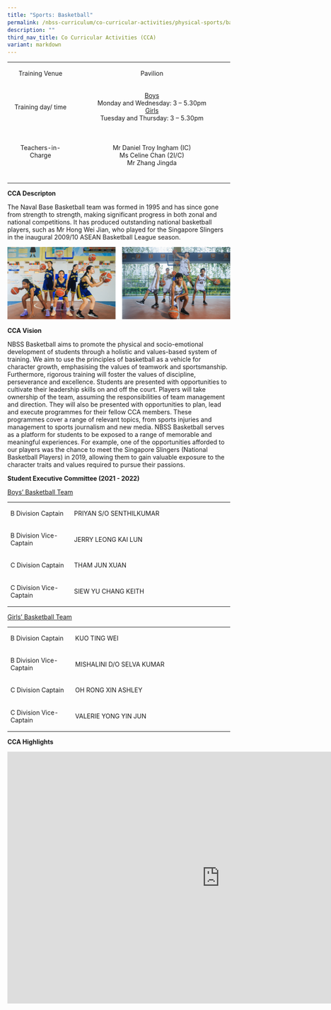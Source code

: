 ```yaml
---
title: "Sports: Basketball"
permalink: /nbss-curriculum/co-curricular-activities/physical-sports/basketball/
description: ""
third_nav_title: Co Curricular Activities (CCA)
variant: markdown
---
```

<table width="0">
<tbody>
<tr>
<td style="text-align: center;" width="161">
<p>Training Venue</p>
</td>
<td style="text-align: center;" width="441">
<p>Pavilion</p>
</td>
</tr>
<tr>
<td style="text-align: center;" width="161">
<p>Training day/ time</p>
</td>
<td style="text-align: center;" width="441">
<p><u>Boys<br></u>Monday and Wednesday: 3 – 5.30pm<br><u>Girls<br></u>Tuesday and Thursday: 3 – 5.30pm</p>
</td>
</tr>
<tr>
<td style="text-align: center;" width="161">
<p>Teachers-in-Charge</p>
</td>
<td style="text-align: center;" width="441">
<p><br>Mr Daniel Troy Ingham (IC)<br>Ms Celine Chan (2I/C)<br>Mr Zhang Jingda</p>
</td>
</tr>
<tr>
<td style="text-align: center;" width="161">
<p>
</p></td>
<td style="text-align: center;" width="441">
<p>
</p></td>
</tr>
</tbody>
</table>
<p><strong>CCA Descripton</strong></p>
<p>The Naval Base Basketball team was formed in 1995 and has since gone from strength to strength, making significant progress in both zonal and national competitions. It has produced outstanding national basketball players, such as Mr Hong Wei Jian, who played for the Singapore Slingers in the inaugural 2009/10 ASEAN Basketball League season.</p>

![](/images/Picture20__1_.png)
<p><strong>CCA Vision</strong></p>
<p>NBSS Basketball aims to promote the physical and socio-emotional development of students through a holistic and values-based system of training. We aim to use the principles of basketball as a vehicle for character growth, emphasising the values of teamwork and sportsmanship. Furthermore, rigorous training will foster the values of discipline, perseverance and excellence. Students are presented with opportunities to cultivate their leadership skills on and off the court. Players will take ownership of the team, assuming the responsibilities of team management and direction. They will also be presented with opportunities to plan, lead and execute programmes for their fellow CCA members. These programmes cover a range of relevant topics, from sports injuries and management to sports journalism and new media. NBSS Basketball serves as a platform for students to be exposed to a range of memorable and meaningful experiences. For example, one of the opportunities afforded to our players was the chance to meet the Singapore Slingers (National Basketball Players) in 2019, allowing them to gain valuable exposure to the character traits and values required to pursue their passions.&nbsp;</p>
<p><strong>Student Executive Committee (2021 - 2022)</strong></p>
<p><span style="text-decoration: underline;">Boys’ Basketball Team</span></p>
<table width="0">
<tbody>
<tr>
<td width="161">
<p>B Division Captain</p>
</td>
<td width="441">
<p>PRIYAN S/O SENTHILKUMAR</p>
</td>
</tr>
<tr>
<td width="161">
<p>B Division Vice-Captain</p>
</td>
<td width="441">
<p>JERRY LEONG KAI LUN</p>
</td>
</tr>
<tr>
<td width="161">
<p>C Division Captain</p>
</td>
<td width="441">
<p>THAM JUN XUAN</p>
</td>
</tr>
<tr>
<td width="161">
<p>C Division Vice-Captain</p>
</td>
<td width="441">
<p>SIEW YU CHANG KEITH</p>
</td>
</tr>
</tbody>
</table>
<p><span style="text-decoration: underline;">Girls’ Basketball Team</span></p>
<table width="0">
<tbody>
<tr>
<td width="161">
<p>B Division Captain</p>
</td>
<td width="441">
<p>KUO TING WEI</p>
</td>
</tr>
<tr>
<td width="161">
<p>B Division Vice-Captain</p>
</td>
<td width="441">
<p>MISHALINI D/O SELVA KUMAR</p>
</td>
</tr>
<tr>
<td width="161">
<p>C Division Captain</p>
</td>
<td width="441">
<p>OH RONG XIN ASHLEY</p>
</td>
</tr>
<tr>
<td width="161">
<p>C Division Vice-Captain</p>
</td>
<td width="441">
<p>VALERIE YONG YIN JUN</p>
</td>
</tr>
</tbody>
</table>
<p><strong>CCA Highlights</strong></p>
<iframe allowfullscreen="true" height="569" width="960" frameborder="0" src="https://docs.google.com/presentation/d/e/2PACX-1vTM9zUFpyO5NKVg2-7z0aQxwgjz-vznFCWt4M2R1Xi0VKQi4C-8E5qVtZAxuelk-g/embed?start=false&amp;loop=false&amp;delayms=3000"></iframe>